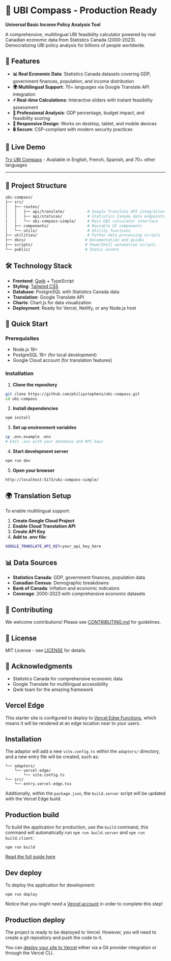 # 🧭 UBI Compass - Production Ready

**Universal Basic Income Policy Analysis Tool**

A comprehensive, multilingual UBI feasibility calculator powered by real Canadian economic data from Statistics Canada (2000-2023). Democratizing UBI policy analysis for billions of people worldwide.

## 🌟 Features

- **📊 Real Economic Data**: Statistics Canada datasets covering GDP, government finances, population, and income distribution
- **🌍 Multilingual Support**: 70+ languages via Google Translate API integration
- **⚡ Real-time Calculations**: Interactive sliders with instant feasibility assessment
- **🎯 Professional Analysis**: GDP percentage, budget impact, and feasibility scoring
- **📱 Responsive Design**: Works on desktop, tablet, and mobile devices
- **🔒 Secure**: CSP-compliant with modern security practices

## 🚀 Live Demo

[Try UBI Compass](https://your-domain.com) - Available in English, French, Spanish, and 70+ other languages

---

## 📁 Project Structure

```bash
ubi-compass/
├── src/
│   ├── routes/
│   │   ├── api/translate/          # Google Translate API integration
│   │   ├── api/statscan/           # Statistics Canada data endpoints
│   │   └── ubi-compass-simple/     # Main UBI calculator interface
│   ├── components/                 # Reusable UI components
│   └── utils/                      # Utility functions
├── utilities/                      # Python data processing scripts
├── docs/                          # Documentation and guides
├── scripts/                       # PowerShell automation scripts
└── public/                        # Static assets
```

## 🛠️ Technology Stack

- **Frontend**: [Qwik](https://qwik.dev/) + TypeScript
- **Styling**: [Tailwind CSS](https://tailwindcss.com/)
- **Database**: PostgreSQL with Statistics Canada data
- **Translation**: Google Translate API
- **Charts**: Chart.js for data visualization
- **Deployment**: Ready for Vercel, Netlify, or any Node.js host

## 🚀 Quick Start

### Prerequisites
- Node.js 18+
- PostgreSQL 16+ (for local development)
- Google Cloud account (for translation features)

### Installation

1. **Clone the repository**
```bash
git clone https://github.com/philipstephens/ubi-compass.git
cd ubi-compass
```

2. **Install dependencies**
```bash
npm install
```

3. **Set up environment variables**
```bash
cp .env.example .env
# Edit .env with your database and API keys
```

4. **Start development server**
```bash
npm run dev
```

5. **Open your browser**
```
http://localhost:5173/ubi-compass-simple/
```

## 🌍 Translation Setup

To enable multilingual support:

1. **Create Google Cloud Project**
2. **Enable Cloud Translation API**
3. **Create API Key**
4. **Add to .env file**:
```bash
GOOGLE_TRANSLATE_API_KEY=your_api_key_here
```

## 📊 Data Sources

- **Statistics Canada**: GDP, government finances, population data
- **Canadian Census**: Demographic breakdowns
- **Bank of Canada**: Inflation and economic indicators
- **Coverage**: 2000-2023 with comprehensive economic datasets

## 🤝 Contributing

We welcome contributions! Please see [CONTRIBUTING.md](CONTRIBUTING.md) for guidelines.

## 📄 License

MIT License - see [LICENSE](LICENSE) for details.

## 🙏 Acknowledgments

- Statistics Canada for comprehensive economic data
- Google Translate for multilingual accessibility
- Qwik team for the amazing framework

## Vercel Edge

This starter site is configured to deploy to [Vercel Edge Functions](https://vercel.com/docs/concepts/functions/edge-functions), which means it will be rendered at an edge location near to your users.

## Installation

The adaptor will add a new `vite.config.ts` within the `adapters/` directory, and a new entry file will be created, such as:

```
└── adapters/
    └── vercel-edge/
        └── vite.config.ts
└── src/
    └── entry.vercel-edge.tsx
```

Additionally, within the `package.json`, the `build.server` script will be updated with the Vercel Edge build.

## Production build

To build the application for production, use the `build` command, this command will automatically run `npm run build.server` and `npm run build.client`:

```shell
npm run build
```

[Read the full guide here](https://github.com/QwikDev/qwik/blob/main/starters/adapters/vercel-edge/README.md)

## Dev deploy

To deploy the application for development:

```shell
npm run deploy
```

Notice that you might need a [Vercel account](https://docs.Vercel.com/get-started/) in order to complete this step!

## Production deploy

The project is ready to be deployed to Vercel. However, you will need to create a git repository and push the code to it.

You can [deploy your site to Vercel](https://vercel.com/docs/concepts/deployments/overview) either via a Git provider integration or through the Vercel CLI.
